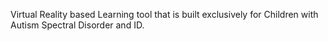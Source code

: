 Virtual Reality based Learning tool that is built exclusively for Children with Autism Spectral Disorder and ID.
